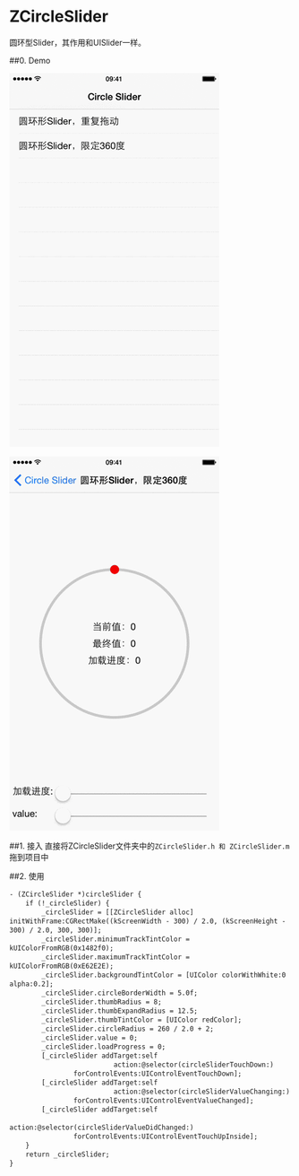 # ZCircleSlider

圆环型Slider，其作用和UISlider一样。

##0. Demo

![1.重复拖动](https://github.com/JixinZhang/ZCircleSlider/blob/master/CircleSlider1.gif)

![2.限定360度](https://github.com/JixinZhang/ZCircleSlider/blob/master/CircleSlider2.gif)

##1. 接入
直接将ZCircleSlider文件夹中的`ZCircleSlider.h 和 ZCircleSlider.m`拖到项目中

##2. 使用

```
- (ZCircleSlider *)circleSlider {
    if (!_circleSlider) {
        _circleSlider = [[ZCircleSlider alloc] initWithFrame:CGRectMake((kScreenWidth - 300) / 2.0, (kScreenHeight - 300) / 2.0, 300, 300)];
        _circleSlider.minimumTrackTintColor = kUIColorFromRGB(0x1482f0);
        _circleSlider.maximumTrackTintColor = kUIColorFromRGB(0xE62E2E);
        _circleSlider.backgroundTintColor = [UIColor colorWithWhite:0 alpha:0.2];
        _circleSlider.circleBorderWidth = 5.0f;
        _circleSlider.thumbRadius = 8;
        _circleSlider.thumbExpandRadius = 12.5;
        _circleSlider.thumbTintColor = [UIColor redColor];
        _circleSlider.circleRadius = 260 / 2.0 + 2;
        _circleSlider.value = 0;
        _circleSlider.loadProgress = 0;
        [_circleSlider addTarget:self
                          action:@selector(circleSliderTouchDown:)
                forControlEvents:UIControlEventTouchDown];
        [_circleSlider addTarget:self
                          action:@selector(circleSliderValueChanging:)
                forControlEvents:UIControlEventValueChanged];
        [_circleSlider addTarget:self
                          action:@selector(circleSliderValueDidChanged:)
                forControlEvents:UIControlEventTouchUpInside];
    }
    return _circleSlider;
}

```
